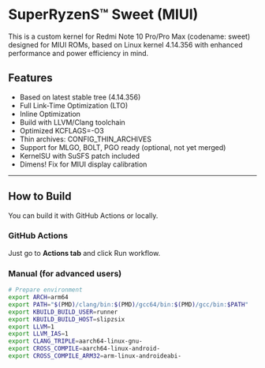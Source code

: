 # SuperRyzenS™ Sweet (MIUI)

This is a custom kernel for Redmi Note 10 Pro/Pro Max (codename: sweet) designed for MIUI ROMs, based on Linux kernel 4.14.356 with enhanced performance and power efficiency in mind.

## Features

- Based on latest stable tree (4.14.356)
- Full Link-Time Optimization (LTO)
- Inline Optimization
- Build with LLVM/Clang toolchain
- Optimized KCFLAGS=-O3
- Thin archives: CONFIG_THIN_ARCHIVES
- Support for MLGO, BOLT, PGO ready (optional, not yet merged)
- KernelSU with SuSFS patch included
- Dimens! Fix for MIUI display calibration

---

## How to Build

You can build it with GitHub Actions or locally.

### GitHub Actions

Just go to **Actions tab** and click Run workflow.

### Manual (for advanced users)

```bash
# Prepare environment  
export ARCH=arm64  
export PATH="$(PMD)/clang/bin:$(PMD)/gcc64/bin:$(PMD)/gcc/bin:$PATH"  
export KBUILD_BUILD_USER=runner  
export KBUILD_BUILD_HOST=slipzsix  
export LLVM=1  
export LLVM_IAS=1  
export CLANG_TRIPLE=aarch64-linux-gnu-  
export CROSS_COMPILE=aarch64-linux-android-  
export CROSS_COMPILE_ARM32=arm-linux-androideabi-


